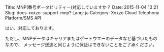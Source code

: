 Title: MNP(番号ポータビリティー)対応していますか？
Date: 2015-11-04 13:21
Slug: does-xoxzo-support-mnp?
Lang: ja
Category: Xoxzo Cloud Telephony Platform/SMS API

はい、対応しております。

ただし、MNPデータはキャリアまたはゲートウエーのデータなど基づいたものなので、 メッセージ送達と同じように保証はできないことをご了承ください。